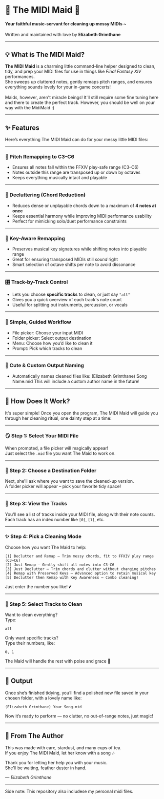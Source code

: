 

# 🌸 The MIDI Maid 🌸  
#### Your faithful music-servant for cleaning up messy MIDIs ~  
Written and maintained with love by **Elizabeth Grimthane**  

---

## 💡 What is The MIDI Maid?

**The MIDI Maid** is a charming little command-line helper designed to clean, tidy, and prep your MIDI files for use in things like *Final Fantasy XIV* performances.  
She sweeps up cluttered notes, gently remaps pitch ranges, and ensures everything sounds lovely for your in-game concerts! </br> </br>
Maids, however, aren't miracle beings! It'll still require some fine tuning here and there to create the perfect track. However, you should be well on your way with the MidiMaid :)

---

## ✨ Features

Here’s everything The MIDI Maid can do for your messy little MIDI files:

---

### 🎼 Pitch Remapping to C3–C6
- Ensures all notes fall within the FFXIV play-safe range (C3–C6)
- Notes outside this range are transposed up or down by octaves
- Keeps everything musically intact and playable

---

### 🧹 Decluttering (Chord Reduction)
- Reduces dense or unplayable chords down to a maximum of **4 notes at once**
- Keeps essential harmony while improving MIDI performance usability
- Perfect for mimicking solo/duet performance constraints

---

### 🧠 Key-Aware Remapping
- Preserves musical key signatures while shifting notes into playable range
- Great for ensuring transposed MIDIs still *sound* right
- Smart selection of octave shifts per note to avoid dissonance

---

### 🎛 Track-by-Track Control
- Lets you choose **specific tracks** to clean, or just say `"all"`
- Gives you a quick overview of each track's note count
- Useful for splitting out instruments, percussion, or vocals

---

### 🧺 Simple, Guided Workflow
- File picker: Choose your input MIDI
- Folder picker: Select output destination
- Menu: Choose how you’d like to clean it
- Prompt: Pick which tracks to clean

---

### 🍰 Cute & Custom Output Naming
- Automatically names cleaned files like: (Elizabeth Grimthane) Song Name.mid
This will include a custom author name in the future!

---

## 🧹 How Does It Work?

It's super simple! Once you open the program, The MIDI Maid will guide you through her cleaning ritual, one dainty step at a time:

---

### 🪞 Step 1: Select Your MIDI File  
When prompted, a file picker will magically appear!  
Just select the `.mid` file you want The Maid to work on.  

---

### 🧺 Step 2: Choose a Destination Folder  
Next, she'll ask where you want to save the cleaned-up version.  
A folder picker will appear – pick your favorite tidy space!

---

### 📑 Step 3: View the Tracks  
You'll see a list of tracks inside your MIDI file, along with their note counts.  
Each track has an index number like `[0]`, `[1]`, etc.

---

### ✨ Step 4: Pick a Cleaning Mode

Choose how you want The Maid to help:

```
[1] Declutter and Remap – Trim messy chords, fit to FFXIV play range (C3–C6)
[2] Just Remap – Gently shift all notes into C3–C6
[3] Just Declutter – Trim chords and clutter without changing pitches
[4] Remap with Preserved Keys – Advanced option to retain musical key
[5] Declutter then Remap with Key Awareness – Combo cleaning!
```

Just enter the number you like! 💕

---

### 🎻 Step 5: Select Tracks to Clean

Want to clean everything?  
Type:

```
all
```

Only want specific tracks?  
Type their numbers, like:

```
0, 1
```

The Maid will handle the rest with poise and grace 🌟

---

## 🍰 Output

Once she’s finished tidying, you’ll find a polished new file saved in your chosen folder, with a lovely name like:

```
(Elizabeth Grimthane) Your Song.mid
```

Now it’s ready to perform — no clutter, no out-of-range notes, just magic!

---

## 💌 From The Author

This was made with care, stardust, and many cups of tea.  
If you enjoy The MIDI Maid, let her know with a song 🎶

Thank you for letting her help you with your music.  
She'll be waiting, feather duster in hand.

— *Elizabeth Grimthane*

---

Side note: This repository also includese my personal midi files.

